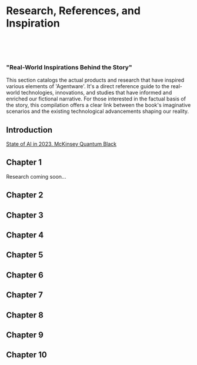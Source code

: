 # Research, References, and Inspiration
<br /><br /><br />

### "Real-World Inspirations Behind the Story"

This section catalogs the actual products and research that have inspired various elements of 'Agentware'. It's a direct reference guide to the real-world technologies, innovations, and studies that have informed and enriched our fictional narrative. For those interested in the factual basis of the story, this compilation offers a clear link between the book's imaginative scenarios and the existing technological advancements shaping our reality.

## Introduction

[State of AI in 2023. McKinsey Quantum Black](https://www.mckinsey.com/capabilities/quantumblack/our-insights/the-state-of-ai-in-2023-generative-AIs-breakout-year)


## Chapter 1

Research coming soon...
<br />

## Chapter 2



## Chapter 3



## Chapter 4



## Chapter 5



## Chapter 6



## Chapter 7



## Chapter 8



## Chapter 9



## Chapter 10


